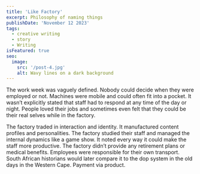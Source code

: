 ```yaml
---
title: 'Like Factory'
excerpt: Philosophy of naming things
publishDate: 'November 12 2023'
tags:
  - creative writing
  - story
  - Writing
isFeatured: true
seo:
  image:
    src: '/post-4.jpg'
    alt: Wavy lines on a dark background
---
```


The work week was vaguely defined. Nobody could decide when they were employed or not. Machines were mobile and could often fit into a pocket. It wasn’t explicitly stated that staff had to respond at any time of the day or night. People loved their jobs and sometimes even felt that they could be their real selves while in the factory. 

The factory traded in interaction and identity. It manufactured content profiles and personalities. The factory studied their staff and managed the internal dynamics like a game show. It noted every way it could make the staff more productive. The factory didn’t provide any retirement plans or medical benefits. Employees were responsible for their own transport. South African historians would later compare it to the dop system in the old days in the Western Cape. Payment via product.
